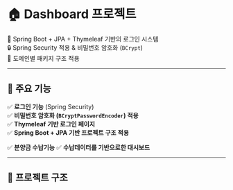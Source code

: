 # 🏠 Dashboard 프로젝트

🚀 Spring Boot + JPA + Thymeleaf 기반의 로그인 시스템  
🔒 Spring Security 적용 & 비밀번호 암호화 (`BCrypt`)  
📂 도메인별 패키지 구조 적용  

---

## 📌 주요 기능
✅ **로그인 기능** (Spring Security)  
✅ **비밀번호 암호화 (`BCryptPasswordEncoder`) 적용**  
✅ **Thymeleaf 기반 로그인 페이지**  
✅ **Spring Boot + JPA 기반 프로젝트 구조 적용**  

✅ **분양금 수납기능** 
✅ **수납데이터를 기반으로한 대시보드** 

---

## 📂 프로젝트 구조
